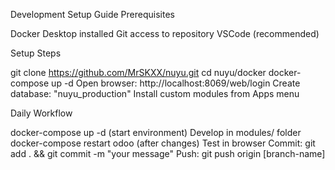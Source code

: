 Development Setup Guide
Prerequisites

Docker Desktop installed
Git access to repository
VSCode (recommended)

Setup Steps

git clone https://github.com/MrSKXX/nuyu.git
cd nuyu/docker
docker-compose up -d
Open browser: http://localhost:8069/web/login
Create database: "nuyu_production"
Install custom modules from Apps menu

Daily Workflow

docker-compose up -d (start environment)
Develop in modules/ folder
docker-compose restart odoo (after changes)
Test in browser
Commit: git add . && git commit -m "your message"
Push: git push origin [branch-name]